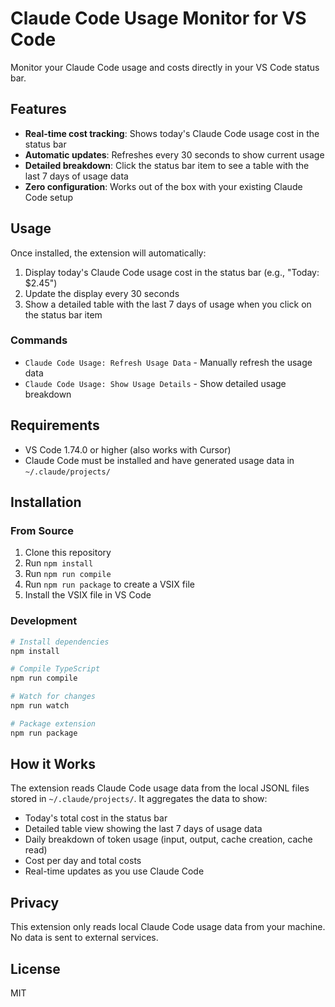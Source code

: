 # Claude Code Usage Monitor for VS Code

Monitor your Claude Code usage and costs directly in your VS Code status bar.

## Features

- **Real-time cost tracking**: Shows today's Claude Code usage cost in the status bar
- **Automatic updates**: Refreshes every 30 seconds to show current usage
- **Detailed breakdown**: Click the status bar item to see a table with the last 7 days of usage data
- **Zero configuration**: Works out of the box with your existing Claude Code setup

## Usage

Once installed, the extension will automatically:

1. Display today's Claude Code usage cost in the status bar (e.g., "Today: $2.45")
2. Update the display every 30 seconds
3. Show a detailed table with the last 7 days of usage when you click on the status bar item

### Commands

- `Claude Code Usage: Refresh Usage Data` - Manually refresh the usage data
- `Claude Code Usage: Show Usage Details` - Show detailed usage breakdown

## Requirements

- VS Code 1.74.0 or higher (also works with Cursor)
- Claude Code must be installed and have generated usage data in `~/.claude/projects/`

## Installation

### From Source

1. Clone this repository
2. Run `npm install`
3. Run `npm run compile`
4. Run `npm run package` to create a VSIX file
5. Install the VSIX file in VS Code

### Development

```bash
# Install dependencies
npm install

# Compile TypeScript
npm run compile

# Watch for changes
npm run watch

# Package extension
npm run package
```

## How it Works

The extension reads Claude Code usage data from the local JSONL files stored in `~/.claude/projects/`. It aggregates the data to show:

- Today's total cost in the status bar
- Detailed table view showing the last 7 days of usage data
- Daily breakdown of token usage (input, output, cache creation, cache read)
- Cost per day and total costs
- Real-time updates as you use Claude Code

## Privacy

This extension only reads local Claude Code usage data from your machine. No data is sent to external services.

## License

MIT